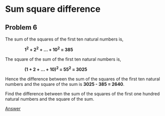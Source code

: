 # Sum square difference

## Problem 6

The sum of the squares of the first ten natural numbers is,

&nbsp; &nbsp; &nbsp; &nbsp; &nbsp; &nbsp; &nbsp; &nbsp; <strong>1<sup>2</sup> + 2<sup>2</sup> + ... + 10<sup>2</sup> = 385</strong>

The square of the sum of the first ten natural numbers is,

&nbsp; &nbsp; &nbsp; &nbsp; &nbsp; &nbsp; &nbsp; &nbsp; <strong>(1 + 2 + ... + 10)<sup>2</sup> = 55<sup>2</sup> = 3025</strong>

Hence the difference between the sum of the squares of the first ten natural numbers and the square of the sum is <strong>3025 - 385 = 2640</strong>.

Find the difference between the sum of the squares of the first one hundred natural numbers and the square of the sum.

[Answer](https://projecteuler.net/problem=6)
